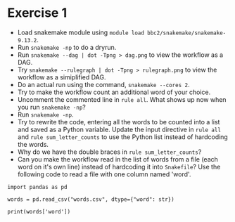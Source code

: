 # Exercise 1

- Load snakemake module using `module load bbc2/snakemake/snakemake-9.13.2`. 
- Run `snakemake -np` to do a dryrun.
- Run `snakemake --dag | dot -Tpng > dag.png` to view the workflow as a DAG.
- Try `snakemake --rulegraph | dot -Tpng > rulegraph.png` to view the workflow as a simiplified DAG.
- Do an actual run using the command, `snakemake --cores 2`.
- Try to make the workflow count an additional word of your choice.
- Uncomment the commented line in `rule all`. What shows up now when you run `snakemake -np`?
- Run `snakemake -np`.
- Try to rewrite the code, entering all the words to be counted into a list and saved as a Python variable. Update the input directive in `rule all` and `rule sum_letter_counts` to use the Python list instead of hardcoding the words.
- Why do we have the double braces in `rule sum_letter_counts`?
- Can you make the workflow read in the list of words from a file (each word on it's own line) instead of hardcoding it into `Snakefile`? Use the following code to read a file with one column named 'word'.

```
import pandas as pd

words = pd.read_csv("words.csv", dtype={"word": str})

print(words['word'])
```
